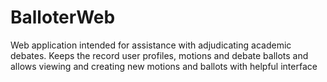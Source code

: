 # BalloterWeb
Web application intended for assistance with adjudicating academic debates. Keeps the record user profiles, motions and debate ballots and allows viewing and creating new motions and ballots with helpful interface
